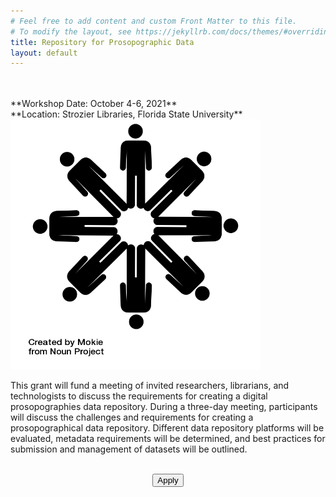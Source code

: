```yaml
---
# Feel free to add content and custom Front Matter to this file.
# To modify the layout, see https://jekyllrb.com/docs/themes/#overriding-theme-defaults
title: Repository for Prosopographic Data
layout: default
---
```

<br/>
<br/>
**Workshop Date: October 4-6, 2021**<br/>
**Location: Strozier Libraries, Florida State University**

<img src="assets/images/noun_networking_662138.png" alt="networking by Mokie from the Noun Project" width="400px" height="400px" class="centered">

This grant will fund a meeting of invited researchers, librarians, and technologists to discuss the requirements for creating a digital prosopographies data repository. During a three-day meeting, participants will discuss the challenges and requirements for creating a prosopographical data repository. Different data repository platforms will be evaluated, metadata requirements will be determined, and best practices for submission and management of datasets will be outlined.

<br/>
<form action="https://fsu.qualtrics.com/jfe/form/SV_8eRECuxaVfDL2Yd" style="text-align:center;">
  <input type="submit" value="Apply"/>
</form>






